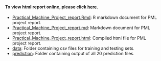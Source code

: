 #### To view html report online, please click [here](http://rpubs.com/memed/62279).

* [Practical_Machine_Project_report.Rmd](./Practical_Machine_Learning_Project.Rmd): R markdown document for PML project report.
* [Practical_Machine_Project_report.md](./Practical_Machine_Learning_Project.md): Markdown document for PML project report.
* [Practical_Machine_Project_report.html](./Practical_Machine_Learning_Project.html): Compiled html file for PML project report.
* [data](./data): Folder containing csv files for training and testing sets.
* [prediction](./prediction): Folder containing output of all 20 prediction files.
